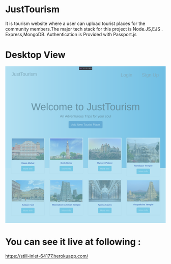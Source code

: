 # JustTourism
It is tourism website  where a user can upload tourist places for the community members.The major tech stack for this project is Node.JS,EJS . Express,MongoDB. Authentication is Provided with Passport.js


# Desktop View

![working](https://raw.githubusercontent.com/gagandeep7/JustTourism/master/demo.png)

# You can see it live at following :
https://still-inlet-64177.herokuapp.com/
